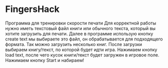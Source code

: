 # FingersHack
Программа для тренировки скорости печати
Для корректной работы нужно иметь текстовый файл книги или обычного текста, который вы хотите загрузить для печати.
Далее в программе использую кнопку create text мы выбираете это файл, он обрабатывается для подходящего формата.
Так можно загрузить несколько книг.
После загрузки выбираем книгу/текст, по которой будет идти игра.
Нажимаем кнопку load text, после чего кусок книги/текст будет загружен в игровое поле.
Нажимаем кнопку Start и набираем!
